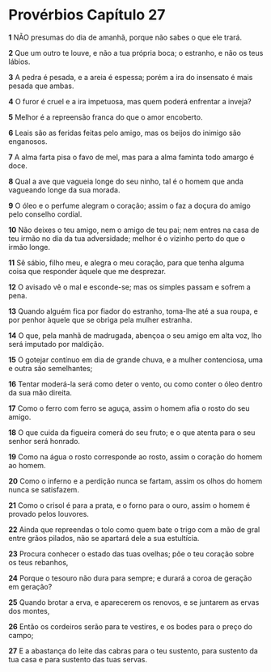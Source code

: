 # Provérbios Capítulo 27

**1** 	NÃO presumas do dia de amanhã, porque não sabes o que ele trará.

**2** 	Que um outro te louve, e não a tua própria boca; o estranho, e não os teus lábios.

**3** 	A pedra é pesada, e a areia é espessa; porém a ira do insensato é mais pesada que ambas.

**4** 	O furor é cruel e a ira impetuosa, mas quem poderá enfrentar a inveja?

**5** 	Melhor é a repreensão franca do que o amor encoberto.

**6** 	Leais são as feridas feitas pelo amigo, mas os beijos do inimigo são enganosos.

**7** 	A alma farta pisa o favo de mel, mas para a alma faminta todo amargo é doce.

**8** 	Qual a ave que vagueia longe do seu ninho, tal é o homem que anda vagueando longe da sua morada.

**9** 	O óleo e o perfume alegram o coração; assim o faz a doçura do amigo pelo conselho cordial.

**10** 	Não deixes o teu amigo, nem o amigo de teu pai; nem entres na casa de teu irmão no dia da tua adversidade; melhor é o vizinho perto do que o irmão longe.

**11** 	Sê sábio, filho meu, e alegra o meu coração, para que tenha alguma coisa que responder àquele que me desprezar.

**12** 	O avisado vê o mal e esconde-se; mas os simples passam e sofrem a pena.

**13** 	Quando alguém fica por fiador do estranho, toma-lhe até a sua roupa, e por penhor àquele que se obriga pela mulher estranha.

**14** 	O que, pela manhã de madrugada, abençoa o seu amigo em alta voz, lho será imputado por maldição.

**15** 	O gotejar contínuo em dia de grande chuva, e a mulher contenciosa, uma e outra são semelhantes;

**16** 	Tentar moderá-la será como deter o vento, ou como conter o óleo dentro da sua mão direita.

**17** 	Como o ferro com ferro se aguça, assim o homem afia o rosto do seu amigo.

**18** 	O que cuida da figueira comerá do seu fruto; e o que atenta para o seu senhor será honrado.

**19** 	Como na água o rosto corresponde ao rosto, assim o coração do homem ao homem.

**20** 	Como o inferno e a perdição nunca se fartam, assim os olhos do homem nunca se satisfazem.

**21** 	Como o crisol é para a prata, e o forno para o ouro, assim o homem é provado pelos louvores.

**22** 	Ainda que repreendas o tolo como quem bate o trigo com a mão de gral entre grãos pilados, não se apartará dele a sua estultícia.

**23** 	Procura conhecer o estado das tuas ovelhas; põe o teu coração sobre os teus rebanhos,

**24** 	Porque o tesouro não dura para sempre; e durará a coroa de geração em geração?

**25** 	Quando brotar a erva, e aparecerem os renovos, e se juntarem as ervas dos montes,

**26** 	Então os cordeiros serão para te vestires, e os bodes para o preço do campo;

**27** 	E a abastança do leite das cabras para o teu sustento, para sustento da tua casa e para sustento das tuas servas.

